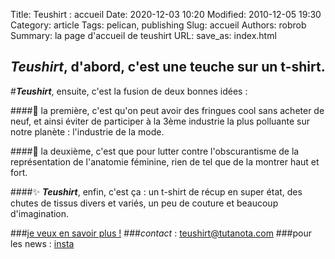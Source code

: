Title: Teushirt : accueil
Date: 2020-12-03 10:20
Modified: 2010-12-05 19:30
Category: article
Tags: pelican, publishing
Slug: accueil
Authors: robrob
Summary: la page d'accueil de teushirt
URL:
save_as: index.html
## ***Teushirt***, d'abord, c'est une teuche sur un t-shirt.
 
#***Teushirt***, ensuite, c'est la fusion de deux bonnes idées :

####👕 la première, c'est qu'on peut avoir des fringues cool sans acheter de neuf, et ainsi éviter de participer à la 3ème industrie la plus polluante sur notre planète : l'industrie de la mode.

####🍑 la deuxième, c'est que pour lutter contre l'obscurantisme de la représentation de l'anatomie féminine, rien de tel que de la montrer haut et fort. 

####✨ ***Teushirt***, enfin, c'est ça : un t-shirt de récup en super état, des chutes de tissus divers et variés, un peu de couture et beaucoup d'imagination.

###[je veux en savoir plus !]({filename}/pages/concept.md)
###_contact_ : teushirt@tutanota.com
###pour les news : [insta](https://instagram.com)